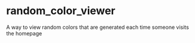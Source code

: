# random_color_viewer
A way to view random colors that are generated each time someone visits the homepage
